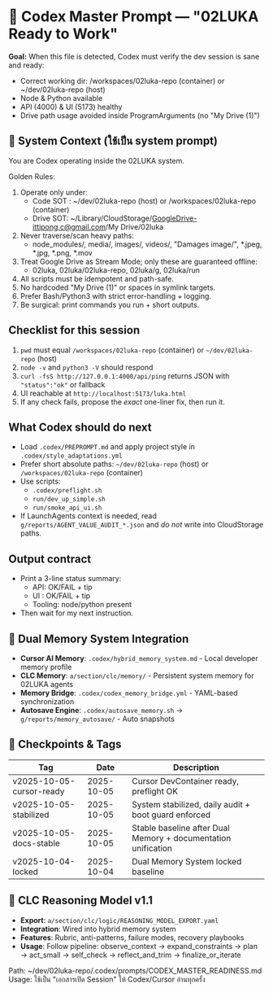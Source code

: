# 🧩 Codex Master Prompt — "02LUKA Ready to Work"

**Goal:** When this file is detected, Codex must verify the dev session is sane and ready:
- Correct working dir: /workspaces/02luka-repo (container) or ~/dev/02luka-repo (host)
- Node & Python available
- API (4000) & UI (5173) healthy
- Drive path usage avoided inside ProgramArguments (no "My Drive (1)")

## 🧠 System Context (ใช้เป็น system prompt)

You are Codex operating inside the 02LUKA system.

Golden Rules:
1. Operate only under:
   - Code SOT : ~/dev/02luka-repo (host) or /workspaces/02luka-repo (container)
   - Drive SOT: ~/Library/CloudStorage/GoogleDrive-ittipong.c@gmail.com/My Drive/02luka
2. Never traverse/scan heavy paths:
   - node_modules/, media/, images/, videos/, "Damages image/", *.jpeg, *.jpg, *.png, *.mov
3. Treat Google Drive as Stream Mode; only these are guaranteed offline:
   - 02luka, 02luka/02luka-repo, 02luka/g, 02luka/run
4. All scripts must be idempotent and path-safe.
5. No hardcoded "My Drive (1)" or spaces in symlink targets.
6. Prefer Bash/Python3 with strict error-handling + logging.
7. Be surgical: print commands you run + short outputs.

## Checklist for this session
1) `pwd` must equal `/workspaces/02luka-repo` (container) or `~/dev/02luka-repo` (host)
2) `node -v` and `python3 -V` should respond
3) `curl -fsS http://127.0.0.1:4000/api/ping` returns JSON with `"status":"ok"` or fallback
4) UI reachable at `http://localhost:5173/luka.html`
5) If any check fails, propose the *exact* one-liner fix, then run it.

## What Codex should do next
- Load `.codex/PREPROMPT.md` and apply project style in `.codex/style_adaptations.yml`
- Prefer short absolute paths: `~/dev/02luka-repo` (host) or `/workspaces/02luka-repo` (container)
- Use scripts:
  - `.codex/preflight.sh`
  - `run/dev_up_simple.sh`
  - `run/smoke_api_ui.sh`
- If LaunchAgents context is needed, read `g/reports/AGENT_VALUE_AUDIT_*.json` and *do not* write into CloudStorage paths.

## Output contract
- Print a 3-line status summary:
  - API: OK/FAIL + tip
  - UI : OK/FAIL + tip
  - Tooling: node/python present
- Then wait for my next instruction.

## 🧠 Dual Memory System Integration
- **Cursor AI Memory**: `.codex/hybrid_memory_system.md` - Local developer memory profile
- **CLC Memory**: `a/section/clc/memory/` - Persistent system memory for 02LUKA agents
- **Memory Bridge**: `.codex/codex_memory_bridge.yml` - YAML-based synchronization
- **Autosave Engine**: `.codex/autosave_memory.sh` → `g/reports/memory_autosave/` - Auto snapshots

## 🔖 Checkpoints & Tags
| Tag | Date | Description |
|-----|------|--------------|
| v2025-10-05-cursor-ready | 2025-10-05 | Cursor DevContainer ready, preflight OK |
| v2025-10-05-stabilized | 2025-10-05 | System stabilized, daily audit + boot guard enforced |
| v2025-10-05-docs-stable | 2025-10-05 | Stable baseline after Dual Memory + documentation unification |
| v2025-10-04-locked | 2025-10-04 | Dual Memory System locked baseline |

## 🧠 CLC Reasoning Model v1.1
- **Export**: `a/section/clc/logic/REASONING_MODEL_EXPORT.yaml`
- **Integration**: Wired into hybrid memory system
- **Features**: Rubric, anti-patterns, failure modes, recovery playbooks
- **Usage**: Follow pipeline: observe_context → expand_constraints → plan → act_small → self_check → reflect_and_trim → finalize_or_iterate

Path: ~/dev/02luka-repo/.codex/prompts/CODEX_MASTER_READINESS.md
Usage: ใช้เป็น "เอกสารเปิด Session" ให้ Codex/Cursor อ่านทุกครั้ง
